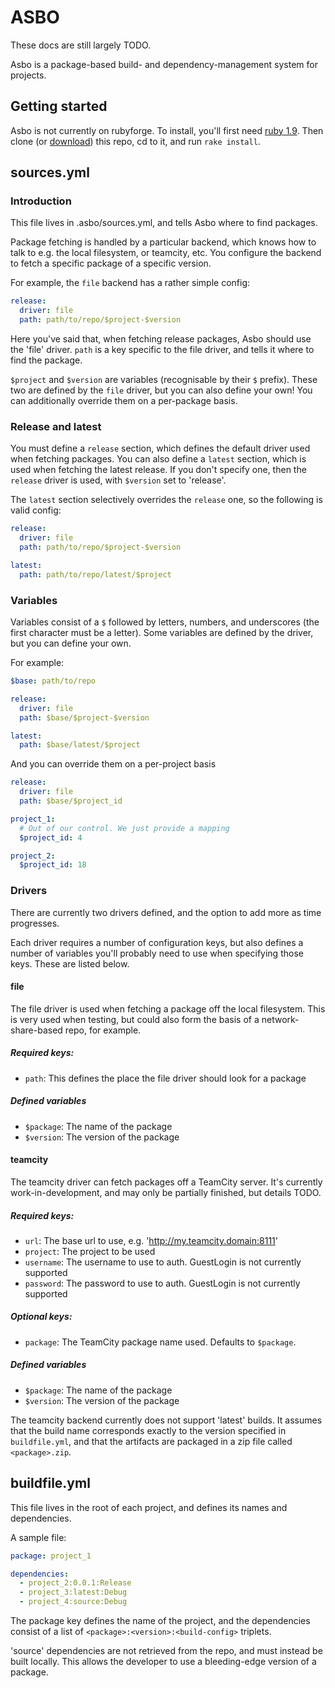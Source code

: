 ASBO
====

These docs are still largely TODO.

Asbo is a package-based build- and dependency-management system for projects.


Getting started
---------------

Asbo is not currently on rubyforge.
To install, you'll first need [ruby 1.9](http://rubyinstaller.org/downloads/).
Then clone (or [download](https://github.com/canton7/asbo/archive/master.zip)) this repo, cd to it, and run `rake install`.


sources.yml
-----------

### Introduction

This file lives in .asbo/sources.yml, and tells Asbo where to find packages.

Package fetching is handled by a particular backend, which knows how to talk to e.g. the local filesystem, or teamcity, etc.
You configure the backend to fetch a specific package of a specific version.

For example, the `file` backend has a rather simple config:

```yaml
release:
  driver: file
  path: path/to/repo/$project-$version
```

Here you've said that, when fetching release packages, Asbo should use the 'file' driver.
`path` is a key specific to the file driver, and tells it where to find the package.

`$project` and `$version` are variables (recognisable by their `$` prefix).
These two are defined by the `file` driver, but you can also define your own!
You can additionally override them on a per-package basis.

### Release and latest

You must define a `release` section, which defines the default driver used when fetching packages.
You can also define a `latest` section, which is used when fetching the latest release.
If you don't specify one, then the `release` driver is used, with `$version` set to 'release'.

The `latest` section selectively overrides the `release` one, so the following is valid config:

```yaml
release:
  driver: file
  path: path/to/repo/$project-$version

latest:
  path: path/to/repo/latest/$project
```

### Variables

Variables consist of a `$` followed by letters, numbers, and underscores (the first character must be a letter).
Some variables are defined by the driver, but you can define your own.

For example:

```yaml
$base: path/to/repo

release:
  driver: file
  path: $base/$project-$version

latest:
  path: $base/latest/$project
```

And you can override them on a per-project basis

```yaml
release:
  driver: file
  path: $base/$project_id

project_1:
  # Out of our control. We just provide a mapping
  $project_id: 4

project_2:
  $project_id: 18
```

### Drivers

There are currently two drivers defined, and the option to add more as time progresses.

Each driver requires a number of configuration keys, but also defines a number of variables you'll probably need to use when specifying those keys.
These are listed below.

#### file

The file driver is used when fetching a package off the local filesystem.
This is very used when testing, but could also form the basis of a network-share-based repo, for example.

##### Required keys:
 - `path`: This defines the place the file driver should look for a package

##### Defined variables
 - `$package`: The name of the package
 - `$version`: The version of the package  

#### teamcity

The teamcity driver can fetch packages off a TeamCity server.
It's currently work-in-development, and may only be partially finished, but details TODO.

##### Required keys:
 - `url`: The base url to use, e.g. 'http://my.teamcity.domain:8111'
 - `project`: The project to be used
 - `username`: The username to use to auth. GuestLogin is not currently supported
 - `password`: The password to use to auth. GuestLogin is not currently supported

##### Optional keys:
 - `package`: The TeamCity package name used. Defaults to `$package`.

##### Defined variables
 - `$package`: The name of the package
 - `$version`: The version of the package

 The teamcity backend currently does not support 'latest' builds.
 It assumes that the build name corresponds exactly to the version specified in `buildfile.yml`, and that the artifacts are packaged in a zip file called `<package>.zip`. 
 


buildfile.yml
-------------

This file lives in the root of each project, and defines its names and dependencies.

A sample file:

```yaml
package: project_1

dependencies:
  - project_2:0.0.1:Release
  - project_3:latest:Debug
  - project_4:source:Debug
```

The package key defines the name of the project, and the dependencies consist of a list of `<package>:<version>:<build-config>` triplets.

'source' dependencies are not retrieved from the repo, and must instead be built locally.
This allows the developer to use a bleeding-edge version of a package.

